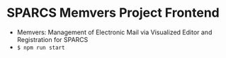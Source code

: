 # SPARCS Memvers Project Frontend
* Memvers: Management of Electronic Mail via Visualized Editor and Registration for SPARCS
* `$ npm run start`
